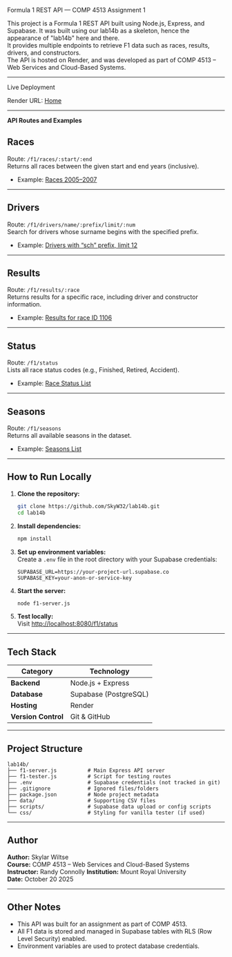 Formula 1 REST API — COMP 4513 Assignment 1

This project is a Formula 1 REST API built using Node.js, Express, and Supabase. It was built using our lab14b as a skeleton, hence the appearance of "lab14b" here and there.  
It provides multiple endpoints to retrieve F1 data such as races, results, drivers, and constructors.  
The API is hosted on Render, and was developed as part of COMP 4513 – Web Services and Cloud-Based Systems.

---

Live Deployment

Render URL: [Home](https://four513assignment1-iqjw.onrender.com)

--- 

**API Routes and Examples**

## Races
Route: `/f1/races/:start/:end`  
Returns all races between the given start and end years (inclusive).

- Example: [Races 2005–2007](https://four513assignment1-iqjw.onrender.com/api/races/2005/2007)

---

## Drivers
Route: `/f1/drivers/name/:prefix/limit/:num`  
Search for drivers whose surname begins with the specified prefix.

- Example: [Drivers with “sch” prefix, limit 12](https://four513assignment1-iqjw.onrender.com/api/drivers/name/sch/limit/12)

---

## Results
Route: `/f1/results/:race`  
Returns results for a specific race, including driver and constructor information.

- Example: [Results for race ID 1106](https://four513assignment1-iqjw.onrender.com/api/results/700)

---

## Status
Route: `/f1/status`  
Lists all race status codes (e.g., Finished, Retired, Accident).

- Example: [Race Status List](https://four513assignment1-iqjw.onrender.com/api/status)

---

## Seasons
Route: `/f1/seasons`  
Returns all available seasons in the dataset.

- Example: [Seasons List](https://four513assignment1-iqjw.onrender.com/api/seasons)

---

## How to Run Locally

1. **Clone the repository:**
   ```bash
   git clone https://github.com/SkyW32/lab14b.git
   cd lab14b
   ```

2. **Install dependencies:**
   ```bash
   npm install
   ```

3. **Set up environment variables:**  
   Create a `.env` file in the root directory with your Supabase credentials:
   ```
   SUPABASE_URL=https://your-project-url.supabase.co
   SUPABASE_KEY=your-anon-or-service-key
   ```

4. **Start the server:**
   ```bash
   node f1-server.js
   ```

5. **Test locally:**  
   Visit [http://localhost:8080/f1/status](http://localhost:8080/api/status)

---

## Tech Stack

| Category | Technology |
|-----------|-------------|
| **Backend** | Node.js + Express |
| **Database** | Supabase (PostgreSQL) |
| **Hosting** | Render |
| **Version Control** | Git & GitHub |

---

## Project Structure

```
lab14b/
├── f1-server.js          # Main Express API server
├── f1-tester.js          # Script for testing routes
├── .env                  # Supabase credentials (not tracked in git)
├── .gitignore            # Ignored files/folders
├── package.json          # Node project metadata
├── data/                 # Supporting CSV files
├── scripts/              # Supabase data upload or config scripts
└── css/                  # Styling for vanilla tester (if used)
```

---

## Author

**Author:** Skylar Wiltse  
**Course:** COMP 4513 – Web Services and Cloud-Based Systems  
**Instructor:** Randy Connolly
**Institution:** Mount Royal University  
**Date:** October 20 2025

---

## Other Notes

- This API was built for an assignment as part of COMP 4513.  
- All F1 data is stored and managed in Supabase tables with RLS (Row Level Security) enabled.  
- Environment variables are used to protect database credentials.
